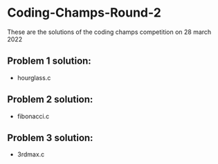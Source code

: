 # Coding-Champs-Round-2
These are the solutions of the coding champs competition on 28 march 2022

## Problem 1 solution:
  * hourglass.c
## Problem 2 solution:
  * fibonacci.c
## Problem 3 solution:
  * 3rdmax.c
